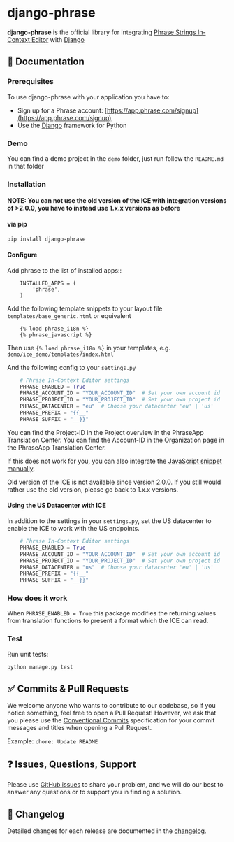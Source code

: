 # django-phrase

**django-phrase** is the official library for integrating [Phrase Strings In-Context Editor](https://support.phrase.com/hc/en-us/articles/5784095916188-In-Context-Editor-Strings) with [Django](https://www.djangoproject.com/)

## :scroll: Documentation

### Prerequisites

To use django-phrase with your application you have to:

* Sign up for a Phrase account: [https://app.phrase.com/signup](https://app.phrase.com/signup)
* Use the [Django](https://www.djangoproject.com/) framework for Python

### Demo

You can find a demo project in the `demo` folder, just run follow the `README.md` in that folder

### Installation

#### NOTE: You can not use the old version of the ICE with integration versions of >2.0.0, you have to instead use 1.x.x versions as before
#### via pip

```bash
pip install django-phrase
```

#### Configure

Add phrase to the list of installed apps::
```
    INSTALLED_APPS = (
        'phrase',
    )
```

Add the following template snippets to your layout file `templates/base_generic.html` or equivalent

```
    {% load phrase_i18n %}
    {% phrase_javascript %}
```

Then use `{% load phrase_i18n %}` in your templates, e.g. `demo/ice_demo/templates/index.html`

And the following config to your `settings.py`

```py
    # Phrase In-Context Editor settings
    PHRASE_ENABLED = True
    PHRASE_ACCOUNT_ID = "YOUR_ACCOUNT_ID"  # Set your own account id
    PHRASE_PROJECT_ID = "YOUR_PROJECT_ID"  # Set your own project id
    PHRASE_DATACENTER = "eu"  # Choose your datacenter 'eu' | 'us'
    PHRASE_PREFIX = "{{__"
    PHRASE_SUFFIX = "__}}"
```

You can find the Project-ID in the Project overview in the PhraseApp Translation Center.
You can find the Account-ID in the Organization page in the PhraseApp Translation Center.

If this does not work for you, you can also integrate the [JavaScript snippet manually](https://help.phrase.com/help/integrate-in-context-editor-into-any-web-framework).

Old version of the ICE is not available since version 2.0.0. If you still would rather use the old version, please go back to 1.x.x versions.

#### Using the US Datacenter with ICE

In addition to the settings in your `settings.py`, set the US datacenter to enable the ICE to work with the US endpoints.
```py
    # Phrase In-Context Editor settings
    PHRASE_ENABLED = True
    PHRASE_ACCOUNT_ID = "YOUR_ACCOUNT_ID"  # Set your own account id
    PHRASE_PROJECT_ID = "YOUR_PROJECT_ID"  # Set your own project id
    PHRASE_DATACENTER = "us"  # Choose your datacenter 'eu' | 'us'
    PHRASE_PREFIX = "{{__"
    PHRASE_SUFFIX = "__}}"
```

### How does it work

When `PHRASE_ENABLED = True` this package modifies the returning values from translation functions to present a format which the ICE can read.

### Test

Run unit tests:

```bash
python manage.py test
```

## :white_check_mark: Commits & Pull Requests

We welcome anyone who wants to contribute to our codebase, so if you notice something, feel free to open a Pull Request! However, we ask that you please use the [Conventional Commits](https://www.conventionalcommits.org/en/v1.0.0/) specification for your commit messages and titles when opening a Pull Request.

Example: `chore: Update README`

## :question: Issues, Questions, Support

Please use [GitHub issues](https://github.com/phrase/django-phrase/issues) to share your problem, and we will do our best to answer any questions or to support you in finding a solution.

## :memo: Changelog

Detailed changes for each release are documented in the [changelog](https://github.com/phrase/django-phrase/releases).
